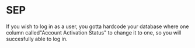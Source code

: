 # SEP


If you wish to log in as a user, you gotta hardcode your database where one column called"Account Activation Status" to change it to one, so you will succesfully able to log in.
